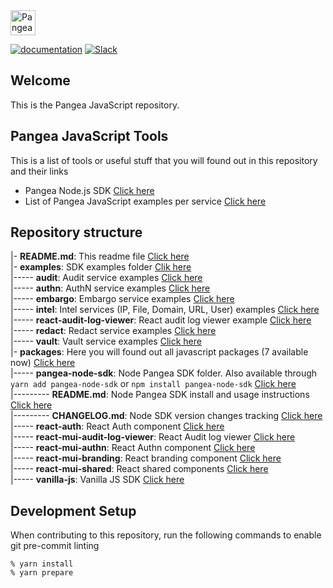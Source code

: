 <a href="https://pangea.cloud?utm_source=github&utm_medium=node-sdk" target="_blank" rel="noopener noreferrer">
  <img src="https://pangea-marketing.s3.us-west-2.amazonaws.com/pangea-color.svg" alt="Pangea Logo" height="40" />
</a>

<br />

[![documentation](https://img.shields.io/badge/documentation-pangea-blue?style=for-the-badge&labelColor=551B76)](https://pangea.cloud/docs/sdk/js/)
[![Slack](https://img.shields.io/badge/Slack-4A154B?style=for-the-badge&logo=slack&logoColor=white)](https://pangea.cloud/join-slack/)

## Welcome

This is the Pangea JavaScript repository.

## Pangea JavaScript Tools

This is a list of tools or useful stuff that you will found out in this repository and their links

- Pangea Node.js SDK [Click here](/packages/pangea-node-sdk)
- List of Pangea JavaScript examples per service [Click here](/examples)

## Repository structure

|- **README.md**: This readme file [Click here](/README.md)  
|- **examples**: SDK examples folder [Clik here](/examples)  
|----- **audit**: Audit service examples [Click here](/examples/audit)  
|----- **authn**: AuthN service examples [Click here](/examples/authn)  
|----- **embargo**: Embargo service examples [Click here](/examples/embargo)  
|----- **intel**: Intel services (IP, File, Domain, URL, User) examples [Click here](/examples/intel)  
|----- **react-audit-log-viewer**: React audit log viewer example [Click here](examples/react-audit-log-viewer)  
|----- **redact**: Redact service examples [Click here](/examples/redact)  
|----- **vault**: Vault service examples [Click here](/examples/vault)  
|- **packages**: Here you will found out all javascript packages (7 available now) [Click here](/packages)  
|----- **pangea-node-sdk**: Node Pangea SDK folder. Also available through `yarn add pangea-node-sdk` or `npm install pangea-node-sdk` [Click here](/packages/pangea-node-sdk)  
|--------- **README.md**: Node Pangea SDK install and usage instructions [Click here](/packages/pangea-node-sdk/README.md)  
|--------- **CHANGELOG.md**: Node SDK version changes tracking [Click here](/packages/pangea-node-sdk/CHANGELOG.md)  
|----- **react-auth**: React Auth component [Click here](/packages/react-auth/)  
|----- **react-mui-audit-log-viewer**: React Audit log viewer [Click here](/packages/react-mui-audit-log-viewer/)  
|----- **react-mui-authn**: React Authn component [Click here](/packages/react-mui-authn/)  
|----- **react-mui-branding**: React branding component [Click here](/packages/react-mui-branding/)  
|----- **react-mui-shared**: React shared components [Click here](/packages/react-mui-shared/)  
|----- **vanilla-js**: Vanilla JS SDK [Click here](/packages/vanilla-js/)

## Development Setup

When contributing to this repository, run the following commands to enable git pre-commit linting

```
% yarn install
% yarn prepare
```
